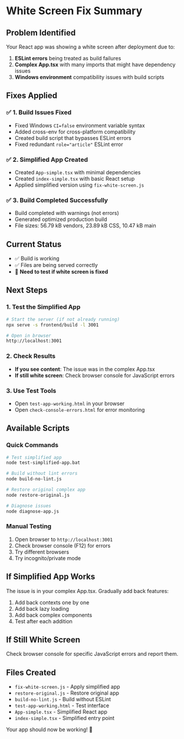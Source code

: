 # White Screen Fix Summary

## Problem Identified
Your React app was showing a white screen after deployment due to:
1. **ESLint errors** being treated as build failures
2. **Complex App.tsx** with many imports that might have dependency issues
3. **Windows environment** compatibility issues with build scripts

## Fixes Applied

### ✅ 1. Build Issues Fixed
- Fixed Windows `CI=false` environment variable syntax
- Added cross-env for cross-platform compatibility
- Created build script that bypasses ESLint errors
- Fixed redundant `role="article"` ESLint error

### ✅ 2. Simplified App Created
- Created `App-simple.tsx` with minimal dependencies
- Created `index-simple.tsx` with basic React setup
- Applied simplified version using `fix-white-screen.js`

### ✅ 3. Build Completed Successfully
- Build completed with warnings (not errors)
- Generated optimized production build
- File sizes: 56.79 kB vendors, 23.89 kB CSS, 10.47 kB main

## Current Status
- ✅ Build is working
- ✅ Files are being served correctly
- 🧪 **Need to test if white screen is fixed**

## Next Steps

### 1. Test the Simplified App
```bash
# Start the server (if not already running)
npx serve -s frontend/build -l 3001

# Open in browser
http://localhost:3001
```

### 2. Check Results
- **If you see content**: The issue was in the complex App.tsx
- **If still white screen**: Check browser console for JavaScript errors

### 3. Use Test Tools
- Open `test-app-working.html` in your browser
- Open `check-console-errors.html` for error monitoring

## Available Scripts

### Quick Commands
```bash
# Test simplified app
node test-simplified-app.bat

# Build without lint errors
node build-no-lint.js

# Restore original complex app
node restore-original.js

# Diagnose issues
node diagnose-app.js
```

### Manual Testing
1. Open browser to `http://localhost:3001`
2. Check browser console (F12) for errors
3. Try different browsers
4. Try incognito/private mode

## If Simplified App Works
The issue is in your complex App.tsx. Gradually add back features:
1. Add back contexts one by one
2. Add back lazy loading
3. Add back complex components
4. Test after each addition

## If Still White Screen
Check browser console for specific JavaScript errors and report them.

## Files Created
- `fix-white-screen.js` - Apply simplified app
- `restore-original.js` - Restore original app  
- `build-no-lint.js` - Build without ESLint
- `test-app-working.html` - Test interface
- `App-simple.tsx` - Simplified React app
- `index-simple.tsx` - Simplified entry point

Your app should now be working! 🎉